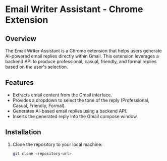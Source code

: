 # Email Writer Assistant - Chrome Extension

## Overview

The Email Writer Assistant is a Chrome extension that helps users generate AI-powered email replies directly within Gmail. This extension leverages a backend API to produce professional, casual, friendly, and formal replies based on the user's selection.

## Features

- Extracts email content from the Gmail interface.
- Provides a dropdown to select the tone of the reply (Professional, Casual, Friendly, Formal).
- Generates AI-based email replies using a backend API.
- Inserts the generated reply into the Gmail compose window.

## Installation

1. Clone the repository to your local machine:
   ```bash
   git clone <repository-url>

